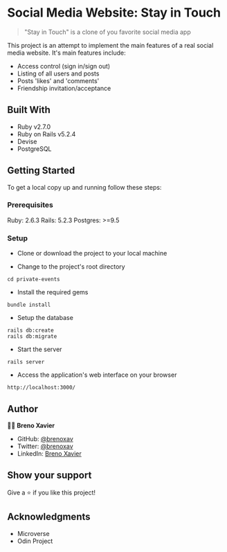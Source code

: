 # Social Media Website: Stay in Touch

> "Stay in Touch" is a clone of you favorite social media app

This project is an attempt to implement the main features of a real social media website.
It's main features include:
- Access control (sign in/sign out)
- Listing of all users and posts
- Posts 'likes' and 'comments'
- Friendship invitation/acceptance

## Built With

- Ruby v2.7.0
- Ruby on Rails v5.2.4
- Devise
- PostgreSQL

## Getting Started

To get a local copy up and running follow these steps:

### Prerequisites

Ruby: 2.6.3
Rails: 5.2.3
Postgres: >=9.5

### Setup

- Clone or download the project to your local machine

- Change to the project's root directory
```
cd private-events
```

- Install the required gems
```
bundle install
```

- Setup the database
```
rails db:create
rails db:migrate
```

- Start the server
```
rails server
```

- Access the application's web interface on your browser
```
http://localhost:3000/
```

## Author

👨‍💻 **Breno Xavier**

- GitHub: [@brenoxav](https://github.com/brenoxav)
- Twitter: [@brenoxav](https://twitter.com/brenoxav)
- LinkedIn: [Breno Xavier](https://linkedin.com/in/brenoxav)

## Show your support

Give a ⭐️ if you like this project!

## Acknowledgments

- Microverse
- Odin Project